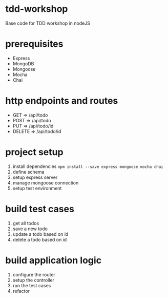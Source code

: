 # tdd-workshop
Base code for TDD workshop in nodeJS


# prerequisites 
- Express
- MongoDB
- Mongoose 
- Mocha
- Chai


# http endpoints and routes 
- GET => /api/todo
- POST => /api/todo
- PUT => /api/todo/id
- DELETE => /api/todo/id


# project setup 
1. install dependencies 
```npm install --save express mongoose mocha chai```
2. define schema 
3. setup express server
4. manage mongoose connection 
5. setup test environment 


# build test cases 
1. get all todos
2. save a new todo 
3. update a todo based on id
4. delete a todo based on id


# build application logic 
1. configure the router 
2. setup the controller 
3. run the test cases 
4. refactor 

